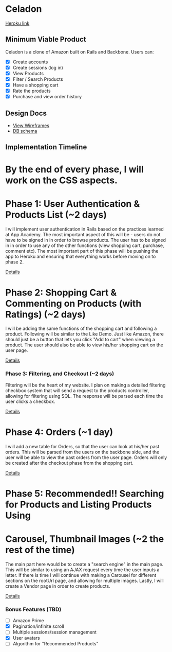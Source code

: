 # Celadon

[Heroku link][heroku]

[heroku]: www.celadon.online

## Minimum Viable Product
Celadon is a clone of Amazon built on Rails and Backbone. Users can:

- [X] Create accounts
- [X] Create sessions (log in)
- [X] View Products
- [X] Filter / Search Products
- [X] Have a shopping cart
- [X] Rate the products
- [X] Purchase and view order history

## Design Docs
* [View Wireframes][views]
* [DB schema][schema]

[views]: ./docs/views.md
[schema]: ./docs/schema.md

## Implementation Timeline
# By the end of every phase, I will work on the CSS aspects.

# Phase 1: User Authentication & Products List (~2 days)
I will implement user authentication in Rails based on the practices learned at
App Academy. The most important aspect of this will be - users do not have to be signed in in order to browse products. The user has to be signed in in order to use any of the other functions (view shopping cart, purchase, comment etc). The most important part of this phase will be pushing the app to Heroku and ensuring that everything works before moving on to phase 2.

[Details][phase-one]

# Phase 2: Shopping Cart & Commenting on Products (with Ratings) (~2 days)
I will be adding the same functions of the shopping cart and following a
product. Following will be similar to the Like Demo. Just like Amazon, there
should just be a button that lets you click "Add to cart" when viewing a
product. The user should also be able to view his/her shopping cart on the user
page.

[Details][phase-two]

### Phase 3: Filtering, and Checkout  (~2 days)
Filtering will be the heart of my website. I plan on making a detailed filtering
checkbox system that will send a request to the products controller, allowing
for filtering using SQL. The response will be parsed each time the user clicks
a checkbox.

[Details][phase-three]

# Phase 4: Orders (~1 day)
I will add a new table for Orders, so that the user can look at his/her past
orders. This will be parsed from the users on the backbone side, and the user
will be able to view the past orders from the user page. Orders will only be
created after the checkout phase from the shopping cart.

[Details][phase-four]

# Phase 5: Recommended!! Searching for Products and Listing Products Using
# Carousel, Thumbnail Images (~2 the rest of the time)
The main part here would be to create a "search engine" in the main page. This
will be similar to using an AJAX request every time the user inputs a letter.
If there is time I will continue with making a Carousel for different sections
on the rootUrl page, and allowing for multiple images. Lastly, I will create
a Vendor page in order to create products.

[Details][phase-five]

### Bonus Features (TBD)
- [ ] Amazon Prime
- [X] Pagination/infinite scroll
- [ ] Multiple sessions/session management
- [X] User avatars
- [ ] Algorithm for "Recommended Products"

[phase-one]: ./docs/phases/phase1.md
[phase-two]: ./docs/phases/phase2.md
[phase-three]: ./docs/phases/phase3.md
[phase-four]: ./docs/phases/phase4.md
[phase-five]: ./docs/phases/phase5.md
